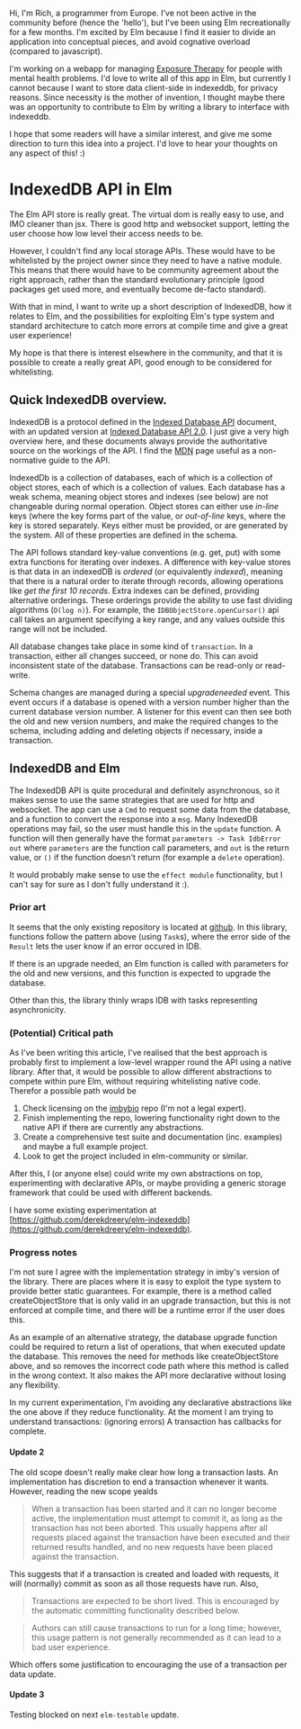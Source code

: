 Hi, I'm Rich, a programmer from Europe. I've not been active in the community
before (hence the 'hello'), but I've been using Elm recreationally for a few
months. I'm excited by Elm because I find it easier to divide an application
into conceptual pieces, and avoid cognative overload (compared to javascript).

I'm working on a webapp for managing [Exposure Therapy](ERP) for
people with mental health problems. I'd love to write all of this app in Elm,
but currently I cannot because I want to store data client-side in indexeddb,
for privacy reasons. Since necessity is the mother of invention, I thought
maybe there was an opportunity to contribute to Elm by writing a library to
interface with indexeddb.

I hope that some readers will have a similar interest, and give me some
direction to turn this idea into a project. I'd love to hear your thoughts on
any aspect of this! :)

# IndexedDB API in Elm

The Elm API store is really great. The virtual dom is really easy to use, and
IMO cleaner than jsx. There is good http and websocket support, letting the
user choose how low level their access needs to be.

However, I couldn't find any local storage APIs. These would have to be
whitelisted by the project owner since they need to have a native module. This
means that there would have to be community agreement about the right approach,
rather than the standard evolutionary principle (good packages get used more,
and eventually become de-facto standard).

With that in mind, I want to write up a short description of IndexedDB, how it
relates to Elm, and the possibilities for exploiting Elm's type system and
standard architecture to catch more errors at compile time and give a great
user experience!

My hope is that there is interest elsewhere in the community, and that it is
possible to create a really great API, good enough to be considered for
whitelisting.

## Quick IndexedDB overview.

IndexedDB is a protocol defined in the [Indexed Database API][currentSpec]
document, with an updated version at [Indexed Database API 2.0][draftSpec].
I just give a very high overview here, and these documents always provide the
authoritative source on the workings of the API. I find the [MDN] page useful
as a non-normative guide to the API.

IndexedDb is a collection of databases, each of which is a collection of object
stores, each of which is a collection of values. Each database has a
weak schema, meaning object stores and indexes (see below) are not changeable
during normal operation. Object stores can either use *in-line* keys (where the
key forms part of the value, or *out-of-line* keys, where the key is stored
separately. Keys either must be provided, or are generated by the system. All
of these properties are defined in the schema.

The API follows standard key-value conventions (e.g. get, put) with some extra
functions for iterating over indexes. A difference with key-value stores is
that data in an indexedDB is *ordered* (or equivalently *indexed*), meaning
that there is a natural order to iterate through records, allowing operations
like *get the first 10 records*. Extra indexes can be defined, providing
alternative orderings. These orderings provide the ability to use
fast dividing algorithms (`O(log n)`). For example, the
`IDBObjectStore.openCursor()` api call takes an argument specifying a key
range, and any values outside this range will not be included.

All database changes take place in some kind of `transaction`. In a
transaction, either all changes succeed, or none do. This can avoid
inconsistent state of the database. Transactions can be read-only or
read-write.

Schema changes are managed during a special *upgradeneeded* event. This event
occurs if a database is opened with a version number higher than the current
database version number. A listener for this event can then see both the old
and new version numbers, and make the required changes to the schema, including
adding and deleting objects if necessary, inside a transaction.

## IndexedDB and Elm

The IndexedDB API is quite procedural and definitely asynchronous, so it makes
sense to use the same strategies that are used for http and websocket. The app
can use a `Cmd` to request some data from the database, and a function to
convert the response into a `msg`. Many IndexedDB operations may fail, so the
user must handle this in the `update` function. A function will then generally
have the format `parameters -> Task IdbError out` where `parameters` are the
function call parameters, and `out` is the return value, or `()` if the
function doesn't return (for example a `delete` operation).

It would probably make sense to use the `effect module` functionality, but I
can't say for sure as I don't fully understand it :).

### Prior art

It seems that the only existing repository is located at [github][imbybioRepo].
In this library, functions follow the pattern above (using `Task`s), where the 
error side of the `Result` lets the user know if an error occured in IDB.

If there is an upgrade needed, an Elm function is called with parameters for
the old and new versions, and this function is expected to upgrade the
database.

Other than this, the library thinly wraps IDB with tasks representing
asynchronicity.

### (Potential) Critical path

As I've been writing this article, I've realised that the best approach is
probably first to implement a low-level wrapper round the API using a native
library. After that, it would be possible to allow different abstractions to
compete within pure Elm, without requiring whitelisting native code. Therefor a
possible path would be

 1. Check licensing on the [imbybio][imbybioRepo] repo (I'm not a legal expert).
 2. Finish implementing the repo, lowering
    functionality right down to the native API if there are currently any
    abstractions.
 3. Create a comprehensive test suite and documentation (inc. examples) and
    maybe a full example project.
 4. Look to get the project included in elm-community or similar.

After this, I (or anyone else) could write my own abstractions on top,
experimenting with declarative APIs, or maybe providing a generic storage
framework that could be used with different backends.

I have some existing experimentation at 
[https://github.com/derekdreery/elm-indexeddb](https://github.com/derekdreery/elm-indexeddb).

### Progress notes

I'm not sure I agree with the implementation strategy in imby's version of the
library. There are places where it is easy to exploit the type system to
provide better static guarantees. For example, there is a method called
createObjectStore that is only valid in an upgrade transaction, but this is
not enforced at compile time, and there will be a runtime error if the user
does this.

As an example of an alternative strategy, the database upgrade function could
be required to return a list of operations, that when executed update the
database. This removes the need for methods like createObjectStore above, and
so removes the incorrect code path where this method is called in the wrong
context. It also makes the API more declarative without losing any flexibility.

In my current experimentation, I'm avoiding any declarative abstractions like
the one above if they reduce functionality. At the moment I am trying to
understand transactions: (ignoring errors) A transaction has callbacks for
complete.

#### Update 2

The old scope doesn't really make clear how long a transaction lasts. An
implementation has discretion to end a transaction whenever it wants. However,
reading the new scope yealds

> When a transaction has been started and it can no longer become active, the
> implementation must attempt to commit it, as long as the transaction has not
> been aborted. This usually happens after all requests placed against the
> transaction have been executed and their returned results handled, and no
> new requests have been placed against the transaction.

This suggests that if a transaction is created and loaded with requests, it
will (normally) commit as soon as all those requests have run. Also,

> Transactions are expected to be short lived. This is encouraged by the
> automatic committing functionality described below.

> Authors can still cause transactions to run for a long time; however, this
> usage pattern is not generally recommended as it can lead to a bad user
> experience.

Which offers some justification to encouraging the use of a transaction per
data update.


#### Update 3

Testing blocked on next `elm-testable` update.

 [ERP]: https://en.wikipedia.org/wiki/Exposure_therapy
 [currentSpec]: https://www.w3.org/TR/IndexedDB/
 [draftSpec]: https://w3c.github.io/IndexedDB/
 [MDN]: https://developer.mozilla.org/en-US/docs/Web/API/IndexedDB_API
 [imbybioRepo]: https://github.com/imbybio/elm-indexeddb
